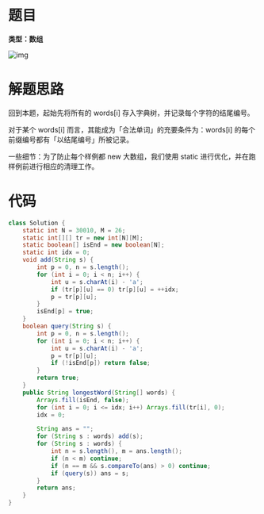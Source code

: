 # 题目

**类型：数组**



![img](https://cdn.nlark.com/yuque/0/2022/png/2941598/1647657332497-6f9f53f4-f4d5-4d64-b02b-a74e532783a1.png)

# 解题思路

回到本题，起始先将所有的 words[i] 存入字典树，并记录每个字符的结尾编号。



对于某个 words[i]  而言，其能成为「合法单词」的充要条件为：words[i] 的每个前缀编号都有「以结尾编号」所被记录。



一些细节：为了防止每个样例都 new 大数组，我们使用 static 进行优化，并在跑样例前进行相应的清理工作。





# 代码

```java
class Solution {
    static int N = 30010, M = 26;
    static int[][] tr = new int[N][M];
    static boolean[] isEnd = new boolean[N];
    static int idx = 0;
    void add(String s) {
        int p = 0, n = s.length();
        for (int i = 0; i < n; i++) {
            int u = s.charAt(i) - 'a';
            if (tr[p][u] == 0) tr[p][u] = ++idx;
            p = tr[p][u];
        }
        isEnd[p] = true;
    }
    boolean query(String s) {
        int p = 0, n = s.length();
        for (int i = 0; i < n; i++) {
            int u = s.charAt(i) - 'a';
            p = tr[p][u];
            if (!isEnd[p]) return false;
        }
        return true;
    }
    public String longestWord(String[] words) {
        Arrays.fill(isEnd, false);
        for (int i = 0; i <= idx; i++) Arrays.fill(tr[i], 0);
        idx = 0;

        String ans = "";
        for (String s : words) add(s);
        for (String s : words) {
            int n = s.length(), m = ans.length();
            if (n < m) continue;
            if (n == m && s.compareTo(ans) > 0) continue;
            if (query(s)) ans = s;
        }
        return ans;
    }
}
```